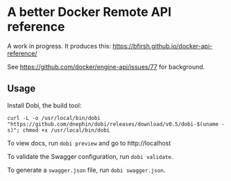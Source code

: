 # A better Docker Remote API reference

A work in progress. It produces this: https://bfirsh.github.io/docker-api-reference/

See https://github.com/docker/engine-api/issues/77 for background.

## Usage

Install Dobi, the build tool:

    curl -L -o /usr/local/bin/dobi "https://github.com/dnephin/dobi/releases/download/v0.5/dobi-$(uname -s)"; chmod +x /usr/local/bin/dobi

To view docs, run `dobi preview` and go to http://localhost

To validate the Swagger configuration, run `dobi validate`.

To generate a `swagger.json` file, run `dobi swagger.json`.

